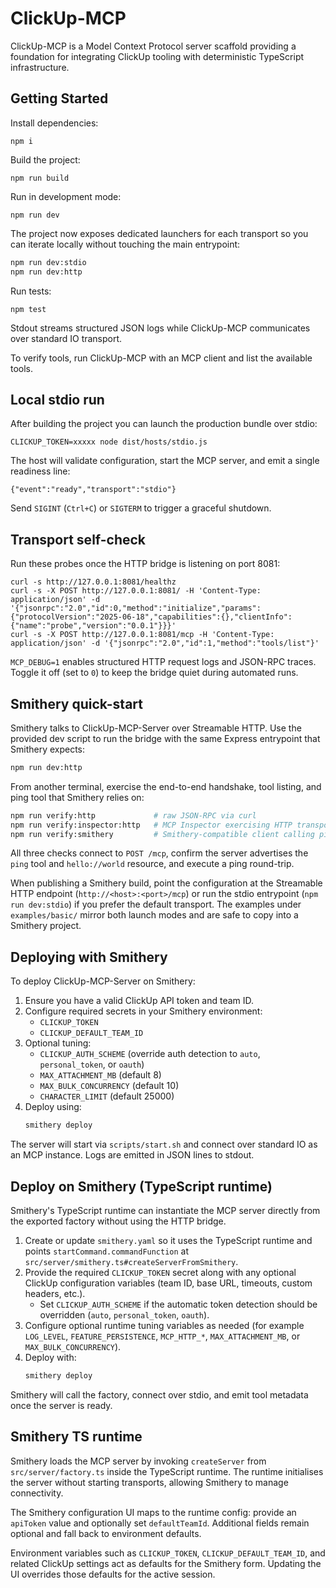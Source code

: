 # ClickUp-MCP

ClickUp-MCP is a Model Context Protocol server scaffold providing a foundation for integrating ClickUp tooling with deterministic TypeScript infrastructure.

## Getting Started

Install dependencies:

```
npm i
```

Build the project:

```
npm run build
```

Run in development mode:

```
npm run dev
```

The project now exposes dedicated launchers for each transport so you can iterate locally without touching the main entrypoint:

```sh
npm run dev:stdio
npm run dev:http
```

Run tests:

```
npm test
```

Stdout streams structured JSON logs while ClickUp-MCP communicates over standard IO transport.

To verify tools, run ClickUp-MCP with an MCP client and list the available tools.

## Local stdio run

After building the project you can launch the production bundle over stdio:

```
CLICKUP_TOKEN=xxxxx node dist/hosts/stdio.js
```

The host will validate configuration, start the MCP server, and emit a single readiness line:

```
{"event":"ready","transport":"stdio"}
```

Send `SIGINT` (`Ctrl+C`) or `SIGTERM` to trigger a graceful shutdown.

## Transport self-check

Run these probes once the HTTP bridge is listening on port 8081:

```
curl -s http://127.0.0.1:8081/healthz
curl -s -X POST http://127.0.0.1:8081/ -H 'Content-Type: application/json' -d '{"jsonrpc":"2.0","id":0,"method":"initialize","params":{"protocolVersion":"2025-06-18","capabilities":{},"clientInfo":{"name":"probe","version":"0.0.1"}}}'
curl -s -X POST http://127.0.0.1:8081/mcp -H 'Content-Type: application/json' -d '{"jsonrpc":"2.0","id":1,"method":"tools/list"}'
```

`MCP_DEBUG=1` enables structured HTTP request logs and JSON-RPC traces. Toggle it off (set to `0`) to keep the bridge quiet during automated runs.

## Smithery quick-start

Smithery talks to ClickUp-MCP-Server over Streamable HTTP. Use the provided dev script to run the bridge with the same Express entrypoint that Smithery expects:

```sh
npm run dev:http
```

From another terminal, exercise the end-to-end handshake, tool listing, and ping tool that Smithery relies on:

```sh
npm run verify:http             # raw JSON-RPC via curl
npm run verify:inspector:http   # MCP Inspector exercising HTTP transport
npm run verify:smithery         # Smithery-compatible client calling ping and reading the hello://world resource
```

All three checks connect to `POST /mcp`, confirm the server advertises the `ping` tool and `hello://world` resource, and execute a ping round-trip.

When publishing a Smithery build, point the configuration at the Streamable HTTP endpoint (`http://<host>:<port>/mcp`) or run the stdio entrypoint (`npm run dev:stdio`) if you prefer the default transport. The examples under `examples/basic/` mirror both launch modes and are safe to copy into a Smithery project.

## Deploying with Smithery

To deploy ClickUp-MCP-Server on Smithery:

1. Ensure you have a valid ClickUp API token and team ID.
2. Configure required secrets in your Smithery environment:
   - `CLICKUP_TOKEN`
   - `CLICKUP_DEFAULT_TEAM_ID`
3. Optional tuning:
   - `CLICKUP_AUTH_SCHEME` (override auth detection to `auto`, `personal_token`, or `oauth`)
   - `MAX_ATTACHMENT_MB` (default 8)
   - `MAX_BULK_CONCURRENCY` (default 10)
   - `CHARACTER_LIMIT` (default 25000)
4. Deploy using:
   ```bash
   smithery deploy
   ```

The server will start via `scripts/start.sh` and connect over standard IO as an MCP instance.
Logs are emitted in JSON lines to stdout.

## Deploy on Smithery (TypeScript runtime)

Smithery's TypeScript runtime can instantiate the MCP server directly from the exported factory without using the HTTP bridge.

1. Create or update `smithery.yaml` so it uses the TypeScript runtime and points `startCommand.commandFunction` at `src/server/smithery.ts#createServerFromSmithery`.
2. Provide the required `CLICKUP_TOKEN` secret along with any optional ClickUp configuration variables (team ID, base URL, timeouts, custom headers, etc.).
   - Set `CLICKUP_AUTH_SCHEME` if the automatic token detection should be overridden (`auto`, `personal_token`, `oauth`).
3. Configure optional runtime tuning variables as needed (for example `LOG_LEVEL`, `FEATURE_PERSISTENCE`, `MCP_HTTP_*`, `MAX_ATTACHMENT_MB`, or `MAX_BULK_CONCURRENCY`).
4. Deploy with:
   ```bash
   smithery deploy
   ```

Smithery will call the factory, connect over stdio, and emit tool metadata once the server is ready.

## Smithery TS runtime

Smithery loads the MCP server by invoking `createServer` from `src/server/factory.ts` inside the TypeScript runtime. The runtime initialises the server without starting transports, allowing Smithery to manage connectivity.

The Smithery configuration UI maps to the runtime config: provide an `apiToken` value and optionally set `defaultTeamId`. Additional fields remain optional and fall back to environment defaults.

Environment variables such as `CLICKUP_TOKEN`, `CLICKUP_DEFAULT_TEAM_ID`, and related ClickUp settings act as defaults for the Smithery form. Updating the UI overrides those defaults for the active session.

